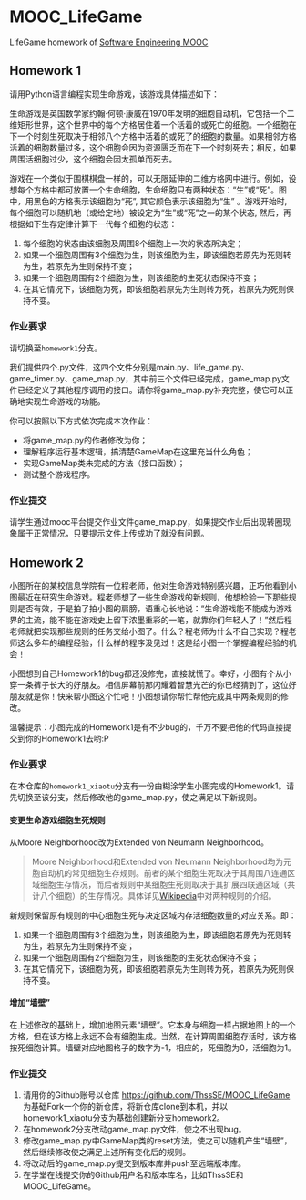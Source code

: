 # MOOC_LifeGame

LifeGame homework of [Software Engineering MOOC](http://www.xuetangx.com/courses/TsinghuaX/34100325X/2015_T1/about)

## Homework 1

请用Python语言编程实现生命游戏，该游戏具体描述如下：

生命游戏是英国数学家约翰·何顿·康威在1970年发明的细胞自动机，它包括一个二维矩形世界，这个世界中的每个方格居住着一个活着的或死亡的细胞。一个细胞在下一个时刻生死取决于相邻八个方格中活着的或死了的细胞的数量。如果相邻方格活着的细胞数量过多，这个细胞会因为资源匮乏而在下一个时刻死去；相反，如果周围活细胞过少，这个细胞会因太孤单而死去。

游戏在一个类似于围棋棋盘一样的，可以无限延伸的二维方格网中进行。例如，设想每个方格中都可放置一个生命细胞，生命细胞只有两种状态：“生”或“死”。图中，用黑色的方格表示该细胞为“死”, 其它颜色表示该细胞为“生” 。游戏开始时, 每个细胞可以随机地（或给定地）被设定为“生”或“死”之一的某个状态, 然后，再根据如下生存定律计算下一代每个细胞的状态：

1. 每个细胞的状态由该细胞及周围8个细胞上一次的状态所决定；
2. 如果一个细胞周围有3个细胞为生，则该细胞为生，即该细胞若原先为死则转为生，若原先为生则保持不变；
3. 如果一个细胞周围有2个细胞为生，则该细胞的生死状态保持不变；
4. 在其它情况下，该细胞为死，即该细胞若原先为生则转为死，若原先为死则保持不变。

### 作业要求

请切换至`homework1`分支。

我们提供四个.py文件，这四个文件分别是main.py、life_game.py、game_timer.py、game_map.py，其中前三个文件已经完成，game_map.py文件已经定义了其他程序调用的接口。请你将game_map.py补充完整，使它可以正确地实现生命游戏的功能。

你可以按照以下方式依次完成本次作业：

* 将game_map.py的作者修改为你；
* 理解程序运行基本逻辑，搞清楚GameMap在这里充当什么角色；
* 实现GameMap类未完成的方法（接口函数）；
* 测试整个游戏程序。

### 作业提交

请学生通过mooc平台提交作业文件game_map.py，如果提交作业后出现转圈现象属于正常情况，只要提示文件上传成功了就没有问题。

## Homework 2

小图所在的某校信息学院有一位程老师，他对生命游戏特别感兴趣，正巧他看到小图最近在研究生命游戏。程老师想了一些生命游戏的新规则，他想检验一下那些规则是否有效，于是拍了拍小图的肩膀，语重心长地说：“生命游戏能不能成为游戏界的主流，能不能在游戏史上留下浓墨重彩的一笔，就靠你们年轻人了！”然后程老师就把实现那些规则的任务交给小图了。什么？程老师为什么不自己实现？程老师这么多年的编程经验，什么样的程序没见过！这是给小图一个掌握编程经验的机会！

小图想到自己Homework1的bug都还没修完，直接就慌了。幸好，小图有个从小穿一条裤子长大的好朋友。相信屏幕前那闪耀着智慧光芒的你已经猜到了，这位好朋友就是你！快来帮小图这个忙吧！小图想请你帮忙帮他完成其中两条规则的修改。

温馨提示：小图完成的Homework1是有不少bug的，千万不要把他的代码直接提交到你的Homework1去哟:P

### 作业要求

在本仓库的`homework1_xiaotu`分支有一份由糊涂学生小图完成的Homework1。请先切换至该分支，然后修改他的game_map.py，使之满足以下新规则。

#### 变更生命游戏细胞生死规则

从Moore Neighborhood改为Extended von Neumann Neighborhood。

> Moore Neighborhood和Extended von Neumann Neighborhood均为元胞自动机的常见细胞生存规则。前者的某个细胞生死取决于其周围八连通区域细胞生存情况，而后者规则中某细胞生死则取决于其扩展四联通区域（共计八个细胞）的生存情况。具体详见[Wikipedia](https://en.wikipedia.org/wiki/Cellular_automaton)中对两种规则的介绍。

新规则保留原有规则的中心细胞生死与决定区域内存活细胞数量的对应关系。即：

1. 如果一个细胞周围有3个细胞为生，则该细胞为生，即该细胞若原先为死则转为生，若原先为生则保持不变；
2. 如果一个细胞周围有2个细胞为生，则该细胞的生死状态保持不变；
3. 在其它情况下，该细胞为死，即该细胞若原先为生则转为死，若原先为死则保持不变。

#### 增加“墙壁”

在上述修改的基础上，增加地图元素“墙壁”。它本身与细胞一样占据地图上的一个方格，但在该方格上永远不会有细胞生成。当然，在计算周围细胞存活时，该方格按死细胞计算。墙壁对应地图格子的数字为-1，相应的，死细胞为0，活细胞为1。

### 作业提交

1. 请用你的Github账号以仓库 https://github.com/ThssSE/MOOC_LifeGame 为基础Fork一个你的新仓库，将新仓库clone到本机，并以homework1_xiaotu分支为基础创建新分支homework2。
2. 在homework2分支改动game_map.py文件，使之不出现bug。3.	修改game_map.py中GameMap类的reset方法，使之可以随机产生“墙壁”，然后继续修改使之满足上述所有变化后的规则。4. 将改动后的game_map.py提交到版本库并push至远端版本库。
5. 在学堂在线提交你的Github用户名和版本库名，比如ThssSE和MOOC_LifeGame。

